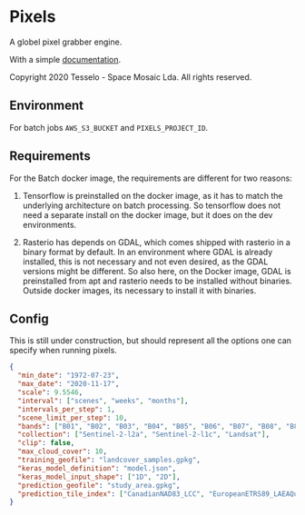 # Pixels
A globel pixel grabber engine.

With a simple [documentation](docs/index.rst).

Copyright 2020 Tesselo - Space Mosaic Lda. All rights reserved.

## Environment
For batch jobs `AWS_S3_BUCKET` and `PIXELS_PROJECT_ID`.


## Requirements
For the Batch docker image, the requirements are different for two reasons:

  1. Tensorflow is preinstalled on the docker image, as it has to match the
     underlying architecture on batch processing. So tensorflow does not need
     a separate install on the docker image, but it does on the dev environments.

  2. Rasterio has depends on GDAL, which comes shipped with rasterio in a binary
     format by default. In an environment where GDAL is already installed, this
     is not necessary and not even desired, as the GDAL versions might be
     different. So also here, on the Docker image, GDAL is preinstalled from apt
     and rasterio needs to be installed without binaries. Outside docker images,
     its necessary to install it with binaries.

## Config
This is still under construction, but should represent all the options one can
specify when running pixels.
```json
{
  "min_date": "1972-07-23",
  "max_date": "2020-11-17",
  "scale": 9.5546,
  "interval": ["scenes", "weeks", "months"],
  "intervals_per_step": 1,
  "scene_limit_per_step": 10,
  "bands": ["B01", "B02", "B03", "B04", "B05", "B06", "B07", "B08", "B8A", "B09", "B10", "B11", "B12"],
  "collection": ["Sentinel-2-l2a", "Sentinel-2-l1c", "Landsat"],
  "clip": false,
  "max_cloud_cover": 10,
  "training_geofile": "landcover_samples.gpkg",
  "keras_model_definition": "model.json",
  "keras_model_input_shape": ["1D", "2D"],
  "prediction_geofile": "study_area.gpkg",
  "prediction_tile_index": ["CanadianNAD83_LCC", "EuropeanETRS89_LAEAQuad", "LINZAntarticaMapTilegrid", "NZTM2000", "UPSAntarcticWGS84Quad", "UPSArcticWGS84Quad", "UTM31WGS84Quad", "WebMercatorQuad", "WorldCRS84Quad", "WorldMercatorWGS84Quad"],
}
```
